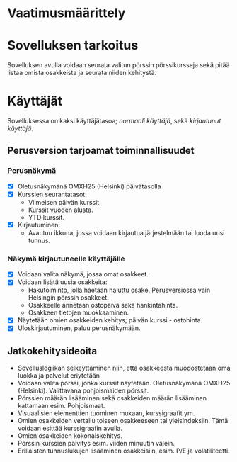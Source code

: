 # Vaatimusmäärittely

# Sovelluksen tarkoitus

Sovelluksen avulla voidaan seurata valitun pörssin pörssikursseja sekä pitää listaa omista osakkeista ja seurata niiden kehitystä.

# Käyttäjät

Sovelluksessa on kaksi käyttäjätasoa; _normaali käyttäjä_, sekä _kirjautunut käyttäjä_.


## Perusversion tarjoamat toiminnallisuudet

### Perusnäkymä

* [x] Oletusnäkymänä OMXH25 (Helsinki) päivätasolla
* [x] Kurssien seurantatasot:
    * Viimeisen päivän kurssit.
    * Kurssit vuoden alusta.
    * YTD kurssit.
* [x] Kirjautuminen:
    * Avautuu ikkuna, jossa voidaan kirjautua järjestelmään tai luoda uusi tunnus.


### Näkymä kirjautuneelle käyttäjälle

* [x] Voidaan valita näkymä, jossa omat osakkeet.
* [x] Voidaan lisätä uusia osakkeita:
    * Hakutoiminto, jolla haetaan haluttu osake. Perusversiossa vain Helsingin pörssin osakkeet.
    * Osakkeelle annetaan ostopäivä sekä hankintahinta.
    * Osakkeen tietojen muokkaaminen.
* [x] Näytetään omien osakkeiden kehitys; päivän kurssi - ostohinta.
* [x] Uloskirjautuminen, paluu perusnäkymään.

## Jatkokehitysideoita
* Sovelluslogiikan selkeyttäminen niin, että osakkeesta muodostetaan oma luokka ja palvelut eriytetään
* Voidaan valita pörssi, jonka kurssit näytetään. Oletusnäkymänä OMXH25 (Helsinki). Valittavana pohjoismaiden pörssit.
* Pörssien määrän lisääminen sekä osakkeiden määrän lisääminen kattamaan esim. Pohjoismaat.
* Visuaalisien elementtien tuominen mukaan, kurssigraafit ym.
* Omien osakkeiden vertailu toiseen osakkeeseen tai yleisindeksiin. Tämä voidaan esittää kurssigraafin avulla.
* Omien osakkeiden kokonaiskehitys.
* Pörssin kurssien päivitys esim. viiden minuutin välein.
* Erillaisten tunnuslukujen lisääminen osakkeisiin, esim. P/E ja volatiliteetti. 

